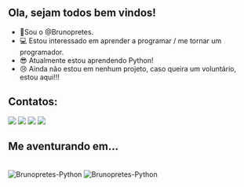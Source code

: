 ## Ola, sejam todos bem vindos!

- 🤖Sou o @Brunopretes.
- 💻 Estou interessado em aprender a programar / me tornar um programador.
- 😎 Atualmente estou aprendendo Python!
- 😢 Ainda não estou em nenhum projeto, caso queira um voluntário, estou aqui!!!

##  Contatos:

 <a href="https://www.linkedin.com/in/bruno-pretes/" target="_blank"><img src="https://img.shields.io/badge/-LinkedIn-%230077B5?style=for-the-badge&logo=linkedin&logoColor=white" target="_blank"></a>  <a href="https://t.me/brunoppretes/" target="_blank"><img src="https://img.shields.io/badge/Telegram-2CA5E0?style=for-the-badge&logo=telegram&logoColor=white" target="_blank"></a>    <a href = "mailto:brunoppretes@gmail.com"><img src="https://img.shields.io/badge/Gmail-D14836?style=for-the-badge&logo=gmail&logoColor=white" target="_blank"></a>   <a href="https://www.instagram.com/brunoppretes/" target="_blank"><img src="https://img.shields.io/badge/-Instagram-%23E4405F?style=for-the-badge&logo=instagram&logoColor=white"></a> 
  
 
  
## Me aventurando em...
<div style="display: inline_block"><br>
<img align="center" alt="Brunopretes-Python" src="https://img.shields.io/badge/Python-3776AB?style=for-the-badge&logo=python&logoColor=white">

<img align="center" alt="Brunopretes-Python" src="https://img.shields.io/badge/HTML5-E34F26?style=for-the-badge&logo=html5&logoColor=white">

</div>

##
